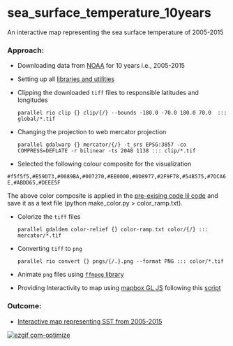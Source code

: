 # sea_surface_temperature_10years
An interactive map representing the sea surface temperature of 2005-2015

### Approach:

* Downloading data from [NOAA](http://neo.sci.gsfc.nasa.gov/view.php?datasetId=MYD28M&date=2007-01-09) for 10 years i.e., 2005-2015
* Setting up all [libraries and utilities](https://gist.github.com/jothirnadh/11c9b11f10674ffea390e3e493ad86ed#step-1-preliminaries)
* Clipping the downloaded `tiff` files to responsible latitudes and longitudes

   `parallel rio clip {} clip/{/} --bounds -180.0 -70.0 180.0 70.0  ::: global/*.tif`
* Changing the projection to web mercator projection

   `parallel gdalwarp {} mercator/{/} -t_srs EPSG:3857 -co COMPRESS=DEFLATE -r bilinear -ts 2048 1138 ::: clip/*.tif`
* Selected the following colour composite for the visualization 

`#f5f5f5,#E59D73,#0089BA,#007270,#EE0000,#0D8977,#2F9F78,#54B575,#7DCA6E,#ABDD65,#DEEE5F` 

The above color composite is applied in the [pre-exising code lil code](https://github.com/mapbox/weather-data/blob/7bec12cff5f04db3f0d6be96818b9f64d9638bce/huracan/make_color.py) and save it as a text file (python make_color.py > color_ramp.txt).

* Colorize the `tiff` files

  `parallel gdaldem color-relief {} color-ramp.txt color/{/} ::: mercator/*.tif`

* Converting `tiff` to `png`

  `parallel rio convert {} pngs/{/.}.png --format PNG ::: color/*.tif`

* Animate `png` files using [`ffmpeg` library](https://gist.github.com/jothirnadh/11c9b11f10674ffea390e3e493ad86ed#animate)
* Providing Interactivity to map using [mapbox GL JS](https://www.mapbox.com/mapbox-gl-js/api/) following this [script](https://gist.github.com/jothirnadh/11c9b11f10674ffea390e3e493ad86ed#add-your-data-to-the-map)

### Outcome:

* [Interactive map representing SST from 2005-2015](http://jothirnadh.github.io/sea_surface_temperature_10years/)

[![ezgif com-optimize](https://cloud.githubusercontent.com/assets/17470597/15252227/7b703b88-194a-11e6-82fa-fbefe71bfea7.gif)](http://jothirnadh.github.io/sea_surface_temperature_10years/)
